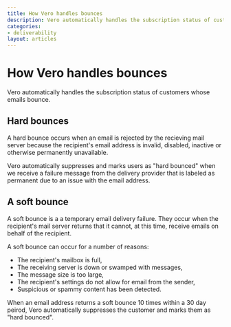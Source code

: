 ```yaml
---
title: How Vero handles bounces
description: Vero automatically handles the subscription status of customers whose emails bounce.
categories:
- deliverability
layout: articles
---
```


# How Vero handles bounces

Vero automatically handles the subscription status of customers whose emails bounce.

## Hard bounces

A hard bounce occurs when an email is rejected by the recieving mail server because the recipient's email address is invalid, disabled, inactive or otherwise permanently unavailable. 

Vero automatically suppresses and marks users as "hard bounced" when we receive a failure message from the delivery provider that is labeled as permanent due to an issue with the email address.

## A soft bounce

A soft bounce is a a temporary email delivery failure. They occur when the recipient's mail server returns that it cannot, at this time, receive emails on behalf of the recipient. 

A soft bounce can occur for a number of reasons:

- The recipient's mailbox is full,
- The receiving server is down or swamped with messages,
- The message size is too large,
- The recipient's settings do not allow for email from the sender, 
- Suspicious or spammy content has been detected.

When an email address returns a soft bounce 10 times within a 30 day peirod, Vero automatically suppresses the customer and marks them as "hard bounced". 
